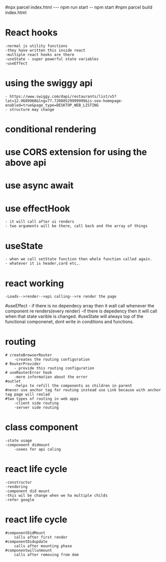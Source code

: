 #npx parcel index.html --- npm run start -- npm start
#npm parcel build index.html


# React hooks
    -normal js utility functions
    -they have written this inside react
    -multiple react hooks are there
    -useState - super powerful state variables
    -useEffect

# using the swiggy api
    - https://www.swiggy.com/dapi/restaurants/list/v5?lat=12.9689968&lng=77.72088529999999&is-seo-homepage-enabled=true&page_type=DESKTOP_WEB_LISTING
    - structure may change
# conditional rendering
# use CORS extension for using the above api
# use async await
# use effectHook
    - it will call after ui renders
    - two arguments will be there, call back and the array of things
# useState
    - when we call setState function then whole function called again.
    - whatever it is header,card etc,.
# react working
    -Loads-->render-->api calling-->re render the page

#useEffect
    - if there is no dependecy array then it wall call whenever the component re renders(every render)
    -if there is depedency then it will call when that state varible is changed.
#useState will always top of the functional componenet, dont write in conditions and functions.
# routing
    # createBrowserRouter
        -creates the routing configuration
    # RouterProvider
        - provide this routing configuration
    # useRouterError hook
        -more information about the error
    #outlet
        -helps to refill the components as children in parent
    #never use anchor tag for routing instead use Link because with anchor tag page will reolad
    #two types of routing in web apps
        -client side routing
        -server side routing

# class component
    -state usage
    -componeent didmount
        -usees for api caling
# react life cycle
    -constructor
    -rendering
    -component did mount
    -this wil be change when we ha multiple childs
    -refer google
# react life cycle
    #componentDidMount
        calls after first render
    #componentDidupdate
        calls after mounting phase
    #componentwillunmount
        calls after removing from dom